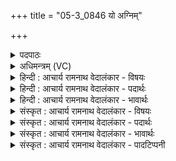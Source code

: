 +++
title = "05-3_0846 यो अग्निम्"

+++
<details><summary>पदपाठः</summary>

यः꣢। अ꣣ग्नि꣢म्। दे꣣व꣡वी꣢तये। दे꣣व꣢। वी꣡तये। हवि꣡ष्मा꣢न्। आ꣣वि꣡वा꣢सति। आ꣣। वि꣡वा꣢꣯सति। त꣡स्मै꣢꣯। पा꣣वक। मृडय। ८४६।
</details>

<details><summary>अधिमन्त्रम् (VC)</summary>

- अग्निः
- मेधातिथिः काण्वः
- गायत्री
- षड्जः
</details>

<details><summary>हिन्दी : आचार्य रामनाथ वेदालंकार - विषयः</summary>

अगले मन्त्र में पुनः वही विषय है।
</details>

<details><summary>हिन्दी : आचार्य रामनाथ वेदालंकार - पदार्थः</summary>

पदार्थान्वयभाषाः -  प्रथम—परमात्मा के पक्ष में। (यः) जो (हविष्मान्) आत्मसमर्पणवाला उपासक (देववीतये) दिव्य गुण-कर्मों की प्राप्ति के लिए (अग्निम्) सब सुख प्राप्त करानेवाले तुझ परमात्मा को (आ विवासति) पूजता है, (तस्मै) उस उपासक को, हे (पावक) पवित्रतादायक परमात्मन् ! आप (मृडय) सुखी कीजिए ॥ द्वितीय—यज्ञ के पक्ष में। (यः) जो (हविष्मान्) उत्तम होम के द्रव्यों से युक्त याज्ञिक मनुष्य (देववीतये) तेज की प्राप्ति के लिए अथवा दिव्य सुख के सम्पादनार्थ (अग्निम्) तुझ यज्ञाग्नि का (आ विवासति) होम से सत्कार करता है (तस्मै) उसे, हे (पावक) वायुशुद्धि तथा हृदयशुद्धि करनेवाले यज्ञाग्नि ! तू (मृडय) आरोग्य आदि प्राप्त कराने के द्वारा सुखी कर, अर्थात् यज्ञाग्नि सुखी करे ॥३॥ यहाँ श्लेषालङ्कार है ॥३॥
</details>

<details><summary>हिन्दी : आचार्य रामनाथ वेदालंकार - भावार्थः</summary>

भावार्थभाषाः -  जैसे श्रद्धा के साथ आत्मसमर्पणपूर्वक उपासना किया गया परमेश्वर दिव्य गुण-कर्मों को प्रेरित करता है, वैसे ही उत्तमोत्तम हव्य-द्रव्यों से होम किया हुआ यज्ञाग्नि आरोग्य प्रदान से तथा हृदय में तेज, शूरता आदि दिव्य गुणों की प्रदीप्ति से सुखी करता है ॥३॥
</details>

<details><summary>संस्कृत : आचार्य रामनाथ वेदालंकार - विषयः</summary>

अथ पुनस्तमेव विषयमाह।
</details>

<details><summary>संस्कृत : आचार्य रामनाथ वेदालंकार - पदार्थः</summary>

पदार्थान्वयभाषाः -  प्रथमः—परमात्मपरः। (यः हविष्मान्) आत्मसमर्पणवान् उपासको जनः (देववीतये) दिव्यगुणकर्मणां प्राप्तये (अग्निम्) सर्वसुखप्रापकं परमात्मानं त्वाम् (आविवासति) परिचरति। [विवासतिः परिचरणकर्मा। निघं० ३।५।] (तस्मै) तम् उपासकम्। [अत्र कर्मणि चतुर्थी।] हे (पावक) पवित्रतासम्पादक परमात्मन् ! त्वम् (मृडय सुखय) ॥ द्वितीयः—यज्ञपरः। (यः हविष्मान्) उत्तमानि होतुं योग्यानि द्रव्याणि विद्यन्ते यस्य सः याज्ञिको जनः (देववीतये) तेजःप्राप्तये दिव्यसुखसम्पादनाय वा (अग्निम्) यज्ञवह्निं त्वाम् (आ विवासति) होमेन सत्करोति (तस्मै) तम्, हे (पावक) वायुशुद्धेः हृदयशुद्धेश्च सम्पादक यज्ञवह्ने ! त्वम् (मृडय) आरोग्यादिप्रापणेन सुखय। पावकोऽग्निः सुखयतु इति तात्पर्यम् ॥३॥२ अत्र श्लेषालङ्कारः ॥३॥
</details>

<details><summary>संस्कृत : आचार्य रामनाथ वेदालंकार - भावार्थः</summary>

भावार्थभाषाः -  यथा श्रद्धयाऽऽत्मसमर्पणेनोपासितः परमेश्वरो दिव्यगुणकर्माणि प्रेरयति तथोत्तमोत्तमहव्यद्रव्यैर्हुतो यज्ञवह्निरारोग्यप्रदानेन हृदि तेजःशौर्यादिदिव्यगुणानां समेधनेन च सुखयति ॥३॥
</details>

<details><summary>संस्कृत : आचार्य रामनाथ वेदालंकार - पादटिप्पनी</summary>

टिप्पणी:   १. ऋ० १।१२।९। २. ऋग्भाष्ये दयानन्दस्वामिना मन्त्रोऽयं श्लेषेण परमेश्वरविषये भौतिकाग्निविषये च व्याख्यातः।
</details>